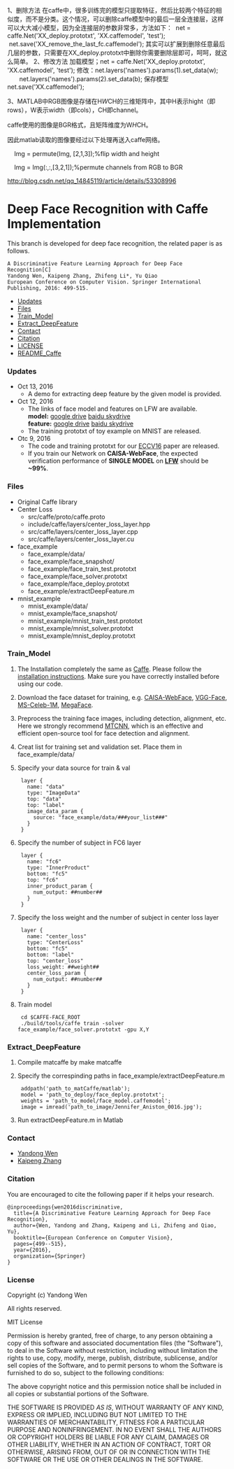 1、删除方法
在caffe中，很多训练完的模型只提取特征，然后比较两个特征的相似度，而不是分类。这个情况，可以删除caffe模型中的最后一层全连接层，这样可以大大减小模型，因为全连接层的参数非常多，方法如下：
 net = caffe.Net('XX_deploy.prototxt', 'XX.caffemodel', 'test');
 net.save('XX_remove_the_last_fc.caffemodel');
其实可以扩展到删除任意最后几层的参数，只需要在XX_deploy.prototxt中删除你需要删除层即可，呵呵，就这么简单。
2、修改方法
加载模型；net = caffe.Net('XX_deploy.prototxt', 'XX.caffemodel', 'test');
修改：net.layers('names').params(1).set_data(w);
           net.layers('names').params(2).set_data(b);
保存模型net.save('XX.caffemodel');

3、MATLAB中RGB图像是存储在H*W*CH的三维矩阵中，其中H表示hight（即rows），W表示width（即cols），CH即channel。

caffe使用的图像是BGR格式，且矩阵维度为W*H*CH。

因此matlab读取的图像要经过以下处理再送入caffe网络。

    Img = permute(Img, [2,1,3]);%flip width and height 
    
    Img = Img(:,:,[3,2,1]);%permute channels from RGB to BGR
    
http://blog.csdn.net/qq_14845119/article/details/53308996

# Deep Face Recognition with Caffe Implementation

This branch is developed for deep face recognition, the related paper is as follows.
    
    A Discriminative Feature Learning Approach for Deep Face Recognition[C]
    Yandong Wen, Kaipeng Zhang, Zhifeng Li*, Yu Qiao
    European Conference on Computer Vision. Springer International Publishing, 2016: 499-515.


* [Updates](#updates)
* [Files](#files)
* [Train_Model](#train_model)
* [Extract_DeepFeature](#extract_deepfeature)
* [Contact](#contact)
* [Citation](#citation)
* [LICENSE](#license)
* [README_Caffe](#readme_caffe)

### Updates
- Oct 13, 2016
  * A demo for extracting deep feature by the given model is provided.
- Oct 12, 2016
  * The links of face model and features on LFW are available.   
  **model:** [google drive](https://drive.google.com/open?id=0B_geeR2lTMegUzlSdG5wZ1V5WU0) [baidu skydrive](http://pan.baidu.com/s/1skFoqrr)  
  **feature:** [google drive](https://drive.google.com/open?id=0B_geeR2lTMegLWRuWnZoMVJPZ3c) [baidu skydrive](http://pan.baidu.com/s/1boLM1bh)
  * The training prototxt of toy example on MNIST are released.
- Otc 9, 2016
  * The code and training prototxt for our [ECCV16](http://link.springer.com/chapter/10.1007/978-3-319-46478-7_31) paper are released. 
  * If you train our Network on **CAISA-WebFace**, the expected verification performance of **SINGLE MODEL** on **[LFW](http://vis-www.cs.umass.edu/lfw/)** should be **~99%**.

### Files
- Original Caffe library
- Center Loss
  * src/caffe/proto/caffe.proto
  * include/caffe/layers/center_loss_layer.hpp
  * src/caffe/layers/center_loss_layer.cpp
  * src/caffe/layers/center_loss_layer.cu
- face_example
  * face_example/data/
  * face_example/face_snapshot/
  * face_example/face_train_test.prototxt
  * face_example/face_solver.prototxt
  * face_example/face_deploy.prototxt
  * face_example/extractDeepFeature.m
- mnist_example
  * mnist_example/data/
  * mnist_example/face_snapshot/
  * mnist_example/mnist_train_test.prototxt
  * mnist_example/mnist_solver.prototxt
  * mnist_example/mnist_deploy.prototxt

### Train_Model
1. The Installation completely the same as [Caffe](http://caffe.berkeleyvision.org/). Please follow the [installation instructions](http://caffe.berkeleyvision.org/installation.html). Make sure you have correctly installed before using our code. 
2. Download the face dataset for training, e.g. [CAISA-WebFace](http://www.cbsr.ia.ac.cn/english/CASIA-WebFace-Database.html), [VGG-Face](http://www.robots.ox.ac.uk/~vgg/data/vgg_face/), [MS-Celeb-1M](https://www.microsoft.com/en-us/research/project/ms-celeb-1m-challenge-recognizing-one-million-celebrities-real-world/), [MegaFace](http://megaface.cs.washington.edu/).
3. Preprocess the training face images, including detection, alignment, etc. Here we strongly recommend [MTCNN](https://github.com/kpzhang93/MTCNN_face_detection_alignment), which is an effective and efficient open-source tool for face detection and alignment.
4. Creat list for training set and validation set. Place them in face_example/data/
5. Specify your data source for train & val

        layer {
          name: "data"
          type: "ImageData"
          top: "data"
          top: "label"
          image_data_param {
            source: "face_example/data/###your_list###"
          }
        }

6. Specify the number of subject in FC6 layer

        layer {
          name: "fc6"
          type: "InnerProduct"
          bottom: "fc5"
          top: "fc6"
          inner_product_param {
            num_output: ##number##
          }
        }

7. Specify the loss weight and the number of subject in center loss layer

        layer {
          name: "center_loss"
          type: "CenterLoss"
          bottom: "fc5"
          bottom: "label"
          top: "center_loss"
          loss_weight: ##weight##
          center_loss_param {
            num_output: ##number##
          }
        }

8. Train model

        cd $CAFFE-FACE_ROOT
        ./build/tools/caffe train -solver face_example/face_solver.prototxt -gpu X,Y

### Extract_DeepFeature
1. Compile matcaffe by make matcaffe
2. Specify the correspinding paths in face_example/extractDeepFeature.m

        addpath('path_to_matCaffe/matlab');
        model = 'path_to_deploy/face_deploy.prototxt';
        weights = 'path_to_model/face_model.caffemodel';
        image = imread('path_to_image/Jennifer_Aniston_0016.jpg');

3. Run extractDeepFeature.m in Matlab

### Contact 
- [Yandong Wen](http://ydwen.github.io/)
- [Kaipeng Zhang](http://kpzhang93.github.io/)

### Citation
You are encouraged to cite the following paper if it helps your research. 

    @inproceedings{wen2016discriminative,
      title={A Discriminative Feature Learning Approach for Deep Face Recognition},
      author={Wen, Yandong and Zhang, Kaipeng and Li, Zhifeng and Qiao, Yu},
      booktitle={European Conference on Computer Vision},
      pages={499--515},
      year={2016},
      organization={Springer}
    }

### License
Copyright (c) Yandong Wen

All rights reserved.

MIT License

Permission is hereby granted, free of charge, to any person obtaining a
copy of this software and associated documentation files (the "Software"),
to deal in the Software without restriction, including without limitation
the rights to use, copy, modify, merge, publish, distribute, sublicense,
and/or sell copies of the Software, and to permit persons to whom the
Software is furnished to do so, subject to the following conditions:

The above copyright notice and this permission notice shall be included
in all copies or substantial portions of the Software.

THE SOFTWARE IS PROVIDED *AS IS*, WITHOUT WARRANTY OF ANY KIND, EXPRESS OR
IMPLIED, INCLUDING BUT NOT LIMITED TO THE WARRANTIES OF MERCHANTABILITY,
FITNESS FOR A PARTICULAR PURPOSE AND NONINFRINGEMENT. IN NO EVENT SHALL
THE AUTHORS OR COPYRIGHT HOLDERS BE LIABLE FOR ANY CLAIM, DAMAGES OR
OTHER LIABILITY, WHETHER IN AN ACTION OF CONTRACT, TORT OR OTHERWISE,
ARISING FROM, OUT OF OR IN CONNECTION WITH THE SOFTWARE OR THE USE OR
OTHER DEALINGS IN THE SOFTWARE.
